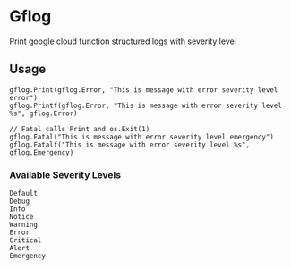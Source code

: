 # Gflog
Print google cloud function structured logs with severity level

## Usage
```
gflog.Print(gflog.Error, "This is message with error severity level error")
gflog.Printf(gflog.Error, "This is message with error severity level %s", gflog.Error)

// Fatal calls Print and os.Exit(1)
gflog.Fatal("This is message with error severity level emergency")
gflog.Fatalf("This is message with error severity level %s", gflog.Emergency)
```

### Available Severity Levels
```
Default
Debug
Info
Notice
Warning
Error
Critical
Alert
Emergency
```
